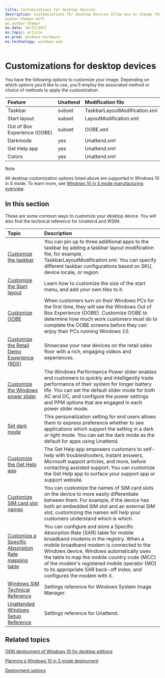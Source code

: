 ```yaml
---
title: Customizations for desktop devices
description: Customizations for desktop devices allow you to change the UI and other settings for a desktop image.
author:themar-msft
ms.author:themar
ms.date: 10/17/2017
ms.topic: article
ms.prod: windows-hardware
ms.technology: windows-oem
---
```

# Customizations for desktop devices

You have the following options to customize your image. Depending on which options you’d like to use, you’ll employ the associated method or choice of methods to apply the customization.

| Feature                             | Unattend                             | Modification file                             |
|:------------------------------------|:-------------------------------------|:----------------------------------------------|
| Taskbar                             | subset                               | TaskbarLayoutModification.xml                 |
| Start layout                        | subset                               | LayoutModification.xml                        |
| Out of Box Experience (OOBE)        | subset                               | OOBE.xml                                      |
| Darkmode                            | yes                                  | Unattend.xml                                  |
| Get Help app                        | yes                                  | Unattend.xml                                  |
| Colors                              | yes                                  | Unattend.xml                                  |
<!--
| Pen & Windows Ink Workspace         | subset                               | InkWorkspaceModification.xml                  |
-->

>[!Note]
> All desktop customization options listed above are supported in Windows 10 in S mode. To learn more, see [Windows 10 in S mode manufacturing overview](https://docs.microsoft.com/en-us/windows-hardware/manufacture/desktop/windows-10-s-overview).

## In this section

These are some common ways to customize your desktop device. You will also find the technical reference for Unattend and WSIM.

| Topic                                                   | Description                                                                                         |
|:--------------------------------------------------------|:----------------------------------------------------------------------------------------------------|
| [Customize the taskbar](customize-the-taskbar.md)       | You can pin up to three additional apps to the taskbar by adding a taskbar layout modification file, for example, TaskbarLayoutModification.xml. You can specify different taskbar configurations based on SKU, device locale, or region.                                |
| [Customize the Start layout](customize-start-layout.md) | Learn how to customize the size of the start menu, and add your own tiles to it. |
| [Customize OOBE](customize-oobe.md)                     | When customers turn on their Windows PCs for the first time, they will see the Windows Out of Box Experience (OOBE). Customize OOBE to determine how much work customers must do to complete the OOBE screens before they can enjoy their PCs running Windows 10. |
| [Customize the Retail Demo Experience (RDX)](retail-demo-experience.md)                     | Showcase your new devices on the retail sales floor with a rich, engaging videos and experiences. |
| [Customize the Windows power slider](customize-power-slider.md) | The Windows Performance Power slider enables end customers to quickly and intelligently trade performance of their system for longer battery life. You can set the default slider mode for both AC and DC, and configure the power settings and PPM options that are engaged in each power slider mode. |
| [Set dark mode](set-dark-mode.md)                       | This personalization setting for end users allows them to express preference whether to see applications which support the setting in a dark or light mode. You can set the dark mode as the default for apps using Unattend.    |
| [Customize the Get Help app](customize-get-help-app.md) | The Get Help app empowers customers to self-help with troubleshooters, instant answers, Microsoft support articles, and more, before contacting assisted support. You can customize the Get Help app to surface your support app or support website.                      |
| [Customize SIM card slot names](customize-sim-card-slot-names.md) | You can customize the names of SIM card slots on the device to more easily differentiate between them. For example, if the device has both an embedded SIM slot and an external SIM slot, customizing the names will help your customers understand which is which. |
| [Customize a Specific Absorption Rate mapping table](customize-sar-mapping-table.md) | You can configure and store a Specific Absorption Rate (SAR) table for mobile broadband modems in the registry. When a mobile broadband modem is connected to the Windows device, Windows automatically uses the table to map the mobile country code (MCC) of the modem's registered mobile operator (MO) to its appropriate SAR back-off index, and configures the modem with it.                               |
| [Windows SIM Technical Reference](wsim/windows-system-image-manager-technical-reference.md) | Settings reference for Windows System Image Manager.            |
| [Unattended Windows Setup Reference](unattend/index.md) | Settings reference for Unattend.                                                              |

## Related topics

[OEM deployment of Windows 10 for desktop editions](https://docs.microsoft.com/en-us/windows-hardware/manufacture/desktop/oem-deployment-of-windows-10-for-desktop-editions)

[Planning a Windows 10 in S mode deployment](https://docs.microsoft.com/en-us/windows-hardware/manufacture/desktop/windows-10-s-planning)

[Deployment options](https://docs.microsoft.com/en-us/windows-hardware/manufacture/desktop/windows-deployment-options)
